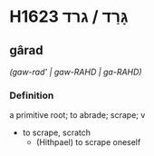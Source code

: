 # H1623 גָּרַד / גרד

## gârad

_(gaw-rad' | ɡaw-RAHD | ɡa-RAHD)_

### Definition

a primitive root; to abrade; scrape; v

- to scrape, scratch
  - (Hithpael) to scrape oneself
